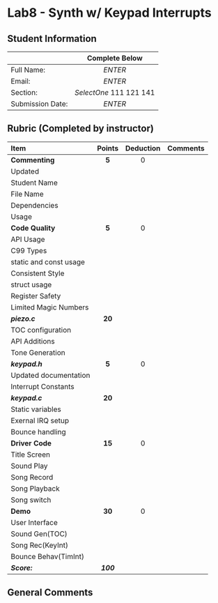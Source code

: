 # Lab8 - Synth w/ Keypad Interrupts

## Student Information

|                  |      Complete Below       |
|:-----------------|:-------------------------:|
| Full Name:       |          *ENTER*          |
| Email:           |          *ENTER*          |
| Section:         | *SelectOne* 111  121  141 |
| Submission Date: |          *ENTER*          | 



## Rubric (Completed by instructor)

| Item                       |  Points   | Deduction | Comments |
|:---------------------------|:---------:|:---------:|:---------|
| **Commenting**             |   **5**   |     0     |          |
| Updated                    |           |           |          |
| Student Name               |           |           |          |
| File Name                  |           |           |          |
| Dependencies               |           |           |          |
| Usage                      |           |           |          |
| **Code Quality**           |  **5**    |     0     |          |
| API Usage                  |           |           |          |
| C99 Types                  |           |           |          |
| static and const usage     |           |           |          |
| Consistent Style           |           |           |          |
| struct usage               |           |           |          |
| Register Safety            |           |           |          |
| Limited Magic Numbers      |           |           |          |
| ***piezo.c***              |  **20**   |           |          |
| TOC configuration          |           |           |          | 
| API Additions              |           |           |          | 
| Tone Generation   	     |           |           |          | 
| ***keypad.h***             |  **5**    |     0     |          |
| Updated documentation      |           |           |          | 
| Interrupt Constants        |           |           |          | 
| ***keypad.c***             |  **20**   |           |          |
| Static variables           |           |           |          | 
| Exernal IRQ setup          |           |           |          |  
| Bounce handling            |           |           |          |
| **Driver Code**            |  **15**   |     0     |          |
| Title Screen               |           |           |          |
| Sound Play                 |           |           |          | 
| Song Record                |           |           |          | 
| Song Playback              |           |           |          | 
| Song switch                |           |           |          | 
| **Demo**                   |  **30**   |     0     |          |
| User Interface             |           |           |          |
| Sound Gen(TOC)             |           |           |          |
| Song Rec(KeyInt)           |           |           |          |
| Bounce Behav(TimInt)       |           |           |          |
| ***Score:***               | ***100*** |           |          |

## General Comments

